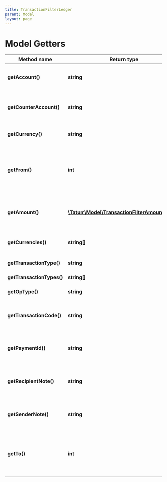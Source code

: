 ```yaml
---
title: TransactionFilterLedger
parent: Model
layout: page
---
```


# Model Getters

Method name | Return type | Description | Notes
------------ | ------------- | ------------- | -------------
**getAccount()** | **string** | Source account - source of transaction(s). | [optional]
**getCounterAccount()** | **string** | Counter account - transaction(s) destination account. | [optional]
**getCurrency()** | **string** | Currency of the transactions. | [optional]
**getFrom()** | **int** | Starting date to search for transactions from in UTC millis. If not present, search all history. | [optional]
**getAmount()** | [**\Tatum\Model\TransactionFilterAmountInner[]**](../TransactionFilterAmountInner) | Amount of the transaction. AND is used between filter options. | [optional]
**getCurrencies()** | **string[]** | List of currencies of the transactions. | [optional]
**getTransactionType()** | **string** | Type of payment | [optional]
**getTransactionTypes()** | **string[]** | Types of payment | [optional]
**getOpType()** | **string** | Type of operation. | [optional]
**getTransactionCode()** | **string** | For bookkeeping to distinct transaction purpose. | [optional]
**getPaymentId()** | **string** | Payment ID defined in payment order by sender. | [optional]
**getRecipientNote()** | **string** | Recipient note defined in payment order by sender. | [optional]
**getSenderNote()** | **string** | Sender note defined in payment order by sender. | [optional]
**getTo()** | **int** | Date until to search for transactions in UTC millis. If not present, search up till now. | [optional]

